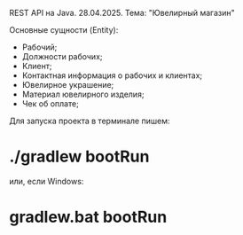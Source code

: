 REST API на Java. 28.04.2025. Тема: "Ювелирный магазин"

Основные сущности (Entity):
- Рабочий;
- Должности рабочих;
- Клиент;
- Контактная информация о рабочих и клиентах;
- Ювелирное украшение;
- Материал ювелирного изделия;
- Чек об оплате;

Для запуска проекта в терминале пишем:

# ./gradlew bootRun

или, если Windows:

# gradlew.bat bootRun
